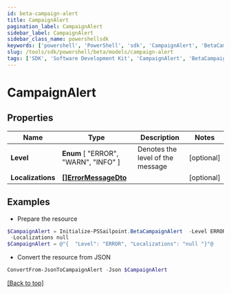 ```yaml
---
id: beta-campaign-alert
title: CampaignAlert
pagination_label: CampaignAlert
sidebar_label: CampaignAlert
sidebar_class_name: powershellsdk
keywords: ['powershell', 'PowerShell', 'sdk', 'CampaignAlert', 'BetaCampaignAlert'] 
slug: /tools/sdk/powershell/beta/models/campaign-alert
tags: ['SDK', 'Software Development Kit', 'CampaignAlert', 'BetaCampaignAlert']
---
```



# CampaignAlert

## Properties

Name | Type | Description | Notes
------------ | ------------- | ------------- | -------------
**Level** |  **Enum** [  "ERROR",    "WARN",    "INFO" ] | Denotes the level of the message | [optional] 
**Localizations** | [**[]ErrorMessageDto**](error-message-dto) |  | [optional] 

## Examples

- Prepare the resource
```powershell
$CampaignAlert = Initialize-PSSailpoint.BetaCampaignAlert  -Level ERROR `
 -Localizations null
$CampaignAlert = @"{  "Level": "ERROR", "Localizations": "null "}"@
```

- Convert the resource from JSON
```powershell
ConvertFrom-JsonToCampaignAlert -Json $CampaignAlert
```


[[Back to top]](#) 

